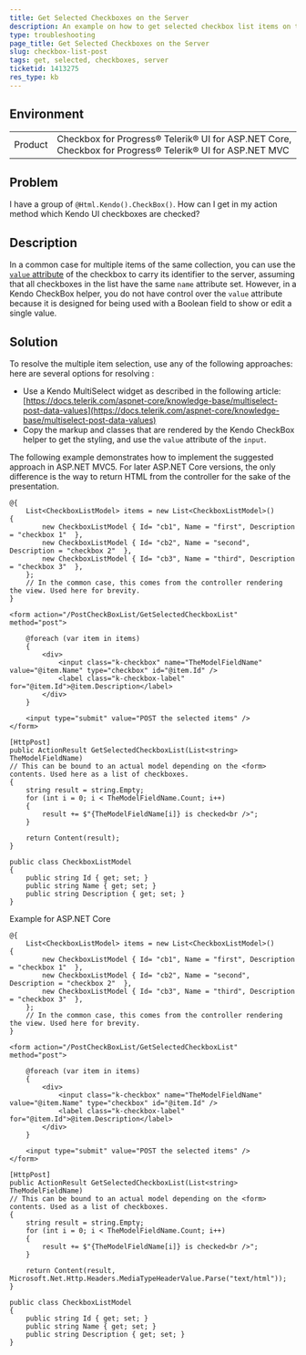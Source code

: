 ```yaml
---
title: Get Selected Checkboxes on the Server
description: An example on how to get selected checkbox list items on the server in Telerik UI for ASP.NET Core.
type: troubleshooting
page_title: Get Selected Checkboxes on the Server
slug: checkbox-list-post
tags: get, selected, checkboxes, server
ticketid: 1413275
res_type: kb
---
```


## Environment

<table>
  <tr>
  	<td>Product</td>
  	<td>Checkbox for Progress® Telerik® UI for ASP.NET Core, Checkbox for Progress® Telerik® UI for ASP.NET MVC</td>
  </tr>
</table>


## Problem

I have a group of `@Html.Kendo().CheckBox()`. How can I get in my action method which Kendo UI checkboxes are checked?

## Description

In a common case for multiple items of the same collection, you can use the [`value` attribute](https://developer.mozilla.org/en-US/docs/Web/HTML/Element/input/checkbox#Value) of the checkbox to carry its identifier to the server, assuming that all checkboxes in the list have the same `name` attribute set. However, in a Kendo CheckBox helper, you do not have control over the `value` attribute because it is designed for being used with a Boolean field to show or edit a single value.

## Solution

To resolve the multiple item selection, use any of the following approaches: here are several options for resolving :

* Use a Kendo MultiSelect widget as described in the following article: [https://docs.telerik.com/aspnet-core/knowledge-base/multiselect-post-data-values](https://docs.telerik.com/aspnet-core/knowledge-base/multiselect-post-data-values)
* Copy the markup and classes that are rendered by the Kendo CheckBox helper to get the styling, and use the `value` attribute of the `input`.

The following example demonstrates how to implement the suggested approach in ASP.NET MVC5. For later ASP.NET Core versions, the only difference is the way to return HTML from the controller for the sake of the presentation.

```View
@{
	List<CheckboxListModel> items = new List<CheckboxListModel>()
{
		new CheckboxListModel { Id= "cb1", Name = "first", Description = "checkbox 1"  },
		new CheckboxListModel { Id= "cb2", Name = "second", Description = "checkbox 2"  },
		new CheckboxListModel { Id= "cb3", Name = "third", Description = "checkbox 3"  },
	};
	// In the common case, this comes from the controller rendering the view. Used here for brevity.
}

<form action="/PostCheckBoxList/GetSelectedCheckboxList" method="post">

	@foreach (var item in items)
	{
		<div>
			<input class="k-checkbox" name="TheModelFieldName" value="@item.Name" type="checkbox" id="@item.Id" />
			<label class="k-checkbox-label" for="@item.Id">@item.Description</label>
		</div>
	}

	<input type="submit" value="POST the selected items" />
</form>
```
```Controller
[HttpPost]
public ActionResult GetSelectedCheckboxList(List<string> TheModelFieldName)
// This can be bound to an actual model depending on the <form> contents. Used here as a list of checkboxes.
{
    string result = string.Empty;
    for (int i = 0; i < TheModelFieldName.Count; i++)
    {
        result += $"{TheModelFieldName[i]} is checked<br />";
    }

    return Content(result);
}
```
```Model
public class CheckboxListModel
{
    public string Id { get; set; }
    public string Name { get; set; }
    public string Description { get; set; }
}
```

Example for ASP.NET Core

```View
@{
	List<CheckboxListModel> items = new List<CheckboxListModel>()
{
		new CheckboxListModel { Id= "cb1", Name = "first", Description = "checkbox 1"  },
		new CheckboxListModel { Id= "cb2", Name = "second", Description = "checkbox 2"  },
		new CheckboxListModel { Id= "cb3", Name = "third", Description = "checkbox 3"  },
	};
	// In the common case, this comes from the controller rendering the view. Used here for brevity.
}

<form action="/PostCheckBoxList/GetSelectedCheckboxList" method="post">

	@foreach (var item in items)
	{
		<div>
			<input class="k-checkbox" name="TheModelFieldName" value="@item.Name" type="checkbox" id="@item.Id" />
			<label class="k-checkbox-label" for="@item.Id">@item.Description</label>
		</div>
	}

	<input type="submit" value="POST the selected items" />
</form>
```
```Controller
[HttpPost]
public ActionResult GetSelectedCheckboxList(List<string> TheModelFieldName)
// This can be bound to an actual model depending on the <form> contents. Used as a list of checkboxes.
{
    string result = string.Empty;
    for (int i = 0; i < TheModelFieldName.Count; i++)
    {
        result += $"{TheModelFieldName[i]} is checked<br />";
    }

    return Content(result, Microsoft.Net.Http.Headers.MediaTypeHeaderValue.Parse("text/html"));
}
```
```Model
public class CheckboxListModel
{
    public string Id { get; set; }
    public string Name { get; set; }
    public string Description { get; set; }
}
```
